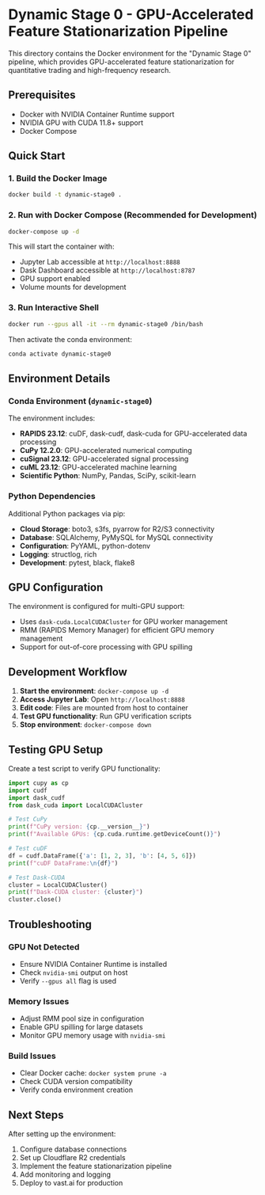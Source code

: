 # Dynamic Stage 0 - GPU-Accelerated Feature Stationarization Pipeline

This directory contains the Docker environment for the "Dynamic Stage 0" pipeline, which provides GPU-accelerated feature stationarization for quantitative trading and high-frequency research.

## Prerequisites

- Docker with NVIDIA Container Runtime support
- NVIDIA GPU with CUDA 11.8+ support
- Docker Compose

## Quick Start

### 1. Build the Docker Image

```bash
docker build -t dynamic-stage0 .
```

### 2. Run with Docker Compose (Recommended for Development)

```bash
docker-compose up -d
```

This will start the container with:
- Jupyter Lab accessible at `http://localhost:8888`
- Dask Dashboard accessible at `http://localhost:8787`
- GPU support enabled
- Volume mounts for development

### 3. Run Interactive Shell

```bash
docker run --gpus all -it --rm dynamic-stage0 /bin/bash
```

Then activate the conda environment:
```bash
conda activate dynamic-stage0
```

## Environment Details

### Conda Environment (`dynamic-stage0`)

The environment includes:
- **RAPIDS 23.12**: cuDF, dask-cudf, dask-cuda for GPU-accelerated data processing
- **CuPy 12.2.0**: GPU-accelerated numerical computing
- **cuSignal 23.12**: GPU-accelerated signal processing
- **cuML 23.12**: GPU-accelerated machine learning
- **Scientific Python**: NumPy, Pandas, SciPy, scikit-learn

### Python Dependencies

Additional Python packages via pip:
- **Cloud Storage**: boto3, s3fs, pyarrow for R2/S3 connectivity
- **Database**: SQLAlchemy, PyMySQL for MySQL connectivity
- **Configuration**: PyYAML, python-dotenv
- **Logging**: structlog, rich
- **Development**: pytest, black, flake8

## GPU Configuration

The environment is configured for multi-GPU support:
- Uses `dask-cuda.LocalCUDACluster` for GPU worker management
- RMM (RAPIDS Memory Manager) for efficient GPU memory management
- Support for out-of-core processing with GPU spilling

## Development Workflow

1. **Start the environment**: `docker-compose up -d`
2. **Access Jupyter Lab**: Open `http://localhost:8888`
3. **Edit code**: Files are mounted from host to container
4. **Test GPU functionality**: Run GPU verification scripts
5. **Stop environment**: `docker-compose down`

## Testing GPU Setup

Create a test script to verify GPU functionality:

```python
import cupy as cp
import cudf
import dask_cudf
from dask_cuda import LocalCUDACluster

# Test CuPy
print(f"CuPy version: {cp.__version__}")
print(f"Available GPUs: {cp.cuda.runtime.getDeviceCount()}")

# Test cuDF
df = cudf.DataFrame({'a': [1, 2, 3], 'b': [4, 5, 6]})
print(f"cuDF DataFrame:\n{df}")

# Test Dask-CUDA
cluster = LocalCUDACluster()
print(f"Dask-CUDA cluster: {cluster}")
cluster.close()
```

## Troubleshooting

### GPU Not Detected
- Ensure NVIDIA Container Runtime is installed
- Check `nvidia-smi` output on host
- Verify `--gpus all` flag is used

### Memory Issues
- Adjust RMM pool size in configuration
- Enable GPU spilling for large datasets
- Monitor GPU memory usage with `nvidia-smi`

### Build Issues
- Clear Docker cache: `docker system prune -a`
- Check CUDA version compatibility
- Verify conda environment creation

## Next Steps

After setting up the environment:
1. Configure database connections
2. Set up Cloudflare R2 credentials
3. Implement the feature stationarization pipeline
4. Add monitoring and logging
5. Deploy to vast.ai for production
